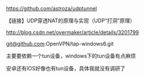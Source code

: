 https://github.com/astroza/udptunnel

【链接】UDP穿透NAT的原理与实现（UDP“打洞”原理）

http://blog.csdn.net/overmaker/article/details/3201799

git@github.com:OpenVPN/tap-windows6.git

主要要依赖一个tun设备，windows下的tun设备有点麻烦

安卓还有IOS好像也有tun设备，具体我就没有调研了